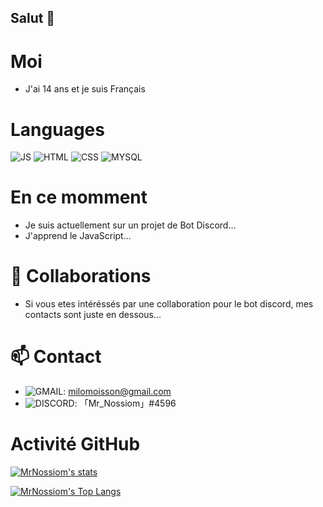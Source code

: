 ## Salut 👋

# Moi
- J'ai 14 ans et je suis Français

# Languages
![JS](https://img.shields.io/badge/-JavaScript-F7DF1E?style=for-the-badge&logo=javascript&logoColor=white)
![HTML](https://img.shields.io/badge/-HTML-E34F26?style=for-the-badge&logo=html5&logoColor=white)
![CSS](https://img.shields.io/badge/-CSS-1572B6?style=for-the-badge&logo=css3&logoColor=white)
![MYSQL](https://img.shields.io/badge/-MySQL-4479A1?style=for-the-badge&logo=mysql&logoColor=white)

# En ce momment
- Je suis actuellement sur un projet de Bot Discord...
- J'apprend le JavaScript...

# 👯 Collaborations
- Si vous etes intéréssés par une collaboration pour le bot discord, mes contacts sont juste en dessous...

# 📫 Contact
- ![GMAIL](https://img.shields.io/badge/-Mail-D14836?style=flat&logo=gmail&logoColor=white&link=mailto:milomoisson@gmail.com): milomoisson@gmail.com
- ![DISCORD](https://img.shields.io/badge/-Discord-7289DA?style=flat&logo=discord&logoColor=white&link=https://discord.com): 「Mr_Nossiom」#4596

# Activité GitHub
[![MrNossiom's stats](https://github-readme-stats.vercel.app/api?username=MrNossiom&count_private=true)](https://github.com/MrNossiom)

[![MrNossiom's Top Langs](https://github-readme-stats.vercel.app/api/top-langs/?username=MrNossiom&layout=compact)](https://github.com/MrNossiom)
